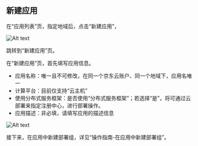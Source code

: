 ## 新建应用

在“应用列表”页，指定地域后，点击“新建应用”，

![Alt text](https://github.com/jdcloudcom/cn/blob/edit/image/CodeDeploy/Ch/Oper-1%EF%BC%88Ch%EF%BC%89.png)

跳转到“新建应用”页。

在“新建应用”页，首先填写应用信息。

- 应用名称：唯一且不可修改，在同一个京东云账户、同一个地域下，应用名唯一
- 计算平台：目前仅支持“云主机”
- 使用分布式服务框架：是否使用“分布式服务框架”；若选择“是”，将可通过云部署来指定注册中心，进行部署操作。
- 应用描述：非必填，请填写应用的描述信息

![Alt text](https://github.com/jdcloudcom/cn/blob/edit/image/CodeDeploy/Ch/Oper-2%EF%BC%88Ch%EF%BC%89.png)

接下来，在应用中新建部署组，详见“操作指南-在应用中新建部署组”。
